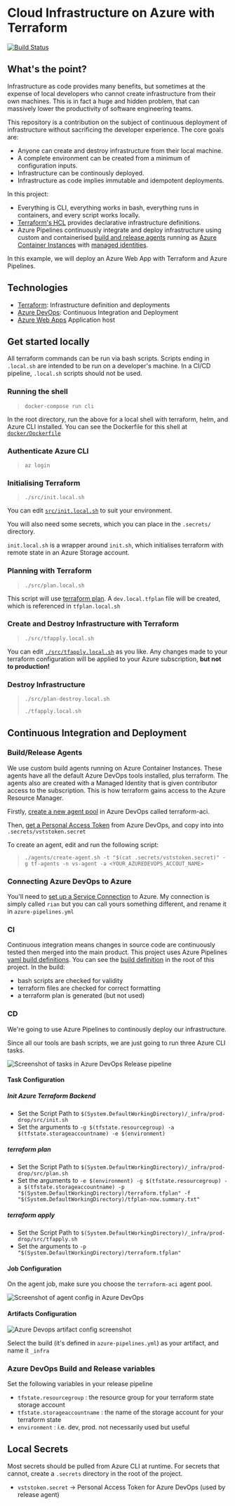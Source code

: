# Cloud Infrastructure on Azure with Terraform 

[![Build Status](https://dev.azure.com/CSEAussieBoys/Terraform/_apis/build/status/Terraform)](https://dev.azure.com/CSEAussieBoys/Terraform/_build/latest?definitionId=2)

## What's the point?

Infrastructure as code provides many benefits, but sometimes at the expense of local developers who cannot create infrastructure from their own machines. This is in fact a huge and hidden problem, that can massively lower the productivity of software engineering teams.

This repository is a contribution on the subject of continuous deployment of infrastructure without sacrificing the developer experience. The core goals are:

 * Anyone can create and destroy infrastructure from their local machine.
 * A complete environment can be created from a minimum of configuration inputs.
 * Infrastructure can be continously deployed.
 * Infrastructure as code implies immutable and idempotent deployments.

In this project:

 * Everything is CLI, everything works in bash, everything runs in containers, and every script works locally.
 * [Terraform's HCL](https://www.terraform.io/docs/configuration/syntax.html) provides declarative infrastructure definitions.
 * Azure Pipelines continuously integrate and deploy infrastructure using custom and containerised [build and release agents](https://docs.microsoft.com/en-us/azure/devops/pipelines/agents/agents?view=vsts) running as [Azure Container Instances](https://docs.microsoft.com/en-us/azure/container-instances/) with [managed identities](https://docs.microsoft.com/en-us/azure/container-instances/container-instances-managed-identity).


In this example, we will deploy an Azure Web App with Terraform and Azure Pipelines. 

## Technologies

 * [Terraform](https://www.terraform.io/): Infrastructure definition and deployments
 * [Azure DevOps](https://dev.azure.com/): Continuous Integration and Deployment
 * [Azure Web Apps](https://docs.microsoft.com/en-us/azure/app-service/app-service-web-overview) Application host

## Get started locally

All terraform commands can be run via bash scripts. Scripts ending in `.local.sh` are intended to be run on a developer's machine. In a CI/CD pipeline, `.local.sh` scripts should not be used.

### Running the shell

> `docker-compose run cli`

In the root directory, run the above for a local shell with terraform, helm, and Azure CLI installed. You can see the Dockerfile for this shell at [`docker/Dockerfile`](docker/Dockerfile)

### Authenticate Azure CLI

> `az login`

### Initialising Terraform

> `./src/init.local.sh`

You can edit [`src/init.local.sh`](src/init.local.sh) to suit your environment.

You will also need some secrets, which you can place in the `.secrets/` directory.

`init.local.sh` is a wrapper around `init.sh`, which initialises terraform with remote state in an Azure Storage account.

### Planning with Terraform

> `./src/plan.local.sh`

This script will use [terraform plan](https://www.terraform.io/docs/commands/plan.html). A `dev.local.tfplan` file will be created, which is referenced in `tfplan.local.sh`

### Create and Destroy Infrastructure with Terraform

> `./src/tfapply.local.sh`

You can edit  [`./src/tfapply.local.sh`](src/tfapply.local.sh) as you like. Any changes made to your terraform configuration will be applied to your Azure subscription, __but not to production!__

### Destroy Infrastructure

> `./src/plan-destroy.local.sh`
>
> `./tfapply.local.sh`

## Continuous Integration and Deployment

### Build/Release Agents

We use custom build agents running on Azure Container Instances. These agents have all the default Azure DevOps tools installed, plus terraform. The agents also are created with a Managed Identity that is given contributor access to the subscription. This is how terraform gains access to the Azure Resource Manager.

Firstly, [create a new agent pool](https://docs.microsoft.com/en-us/azure/devops/pipelines/agents/pools-queues?view=vsts#creating-agent-pools) in Azure DevOps called terraform-aci.

Then, [get a Personal Access Token](https://docs.microsoft.com/en-us/azure/devops/organizations/accounts/use-personal-access-tokens-to-authenticate?view=vsts#create-personal-access-tokens-to-authenticate-access) from Azure DevOps, and copy into into `.secrets/vststoken.secret`

To create an agent, edit and run the following script:

> `./agents/create-agent.sh -t "$(cat .secrets/vststoken.secret)" -g tf-agents -n vs-agent -a <YOUR_AZUREDEVOPS_ACCOUT_NAME>`

### Connecting Azure DevOps to Azure

You'll need to [set up a Service Connection](https://docs.microsoft.com/en-us/azure/devops/pipelines/library/connect-to-azure?view=vsts) to Azure. My connection is simply called `rian` but you can call yours something different, and rename it in `azure-pipelines.yml`

### CI

Continuous integration means changes in source code are continuously tested then merged into the main product. This project uses Azure Pipelines [yaml build definitions](https://docs.microsoft.com/en-us/azure/devops/pipelines/get-started-yaml?view=vsts). You can see the [build definition](azure-pipelines.yml) in the root of this project. In the build:

 * bash scripts are checked for validity
 * terraform files are checked for correct formatting
 * a terraform plan is generated (but not used)

### CD

We're going to use Azure Pipelines to continously deploy our infrastructure.

Since all our tools are bash scripts, we are just going to run three Azure CLI tasks.

![Screenshot of tasks in Azure DevOps Release pipeline](images/AzureDevOps-deploy-tasks.jpg)

#### Task Configuration

##### Init Azure Terraform Backend

 * Set the Script Path to `$(System.DefaultWorkingDirectory)/_infra/prod-drop/src/init.sh`
 * Set the arguments to `-g $(tfstate.resourcegroup) -a $(tfstate.storageaccountname) -e $(environment)`

##### terraform plan

 * Set the Script Path to `$(System.DefaultWorkingDirectory)/_infra/prod-drop/src/plan.sh`
 * Set the arguments to `-e $(environment) -g $(tfstate.resourcegroup) -a $(tfstate.storageaccountname) -p "$(System.DefaultWorkingDirectory)/terraform.tfplan" -f "$(System.DefaultWorkingDirectory)/tfplan-now.summary.txt"`

##### terraform apply

 * Set the Script Path to `$(System.DefaultWorkingDirectory)/_infra/prod-drop/src/tfapply.sh`
 * Set the arguments to `-p "$(System.DefaultWorkingDirectory)/terraform.tfplan"`

#### Job Configuration

On the agent job, make sure you choose the `terraform-aci` agent pool.

![Screenshot of agent config in Azure DevOps](images/AzureDevOps-job-configuration.jpg)

#### Artifacts Configuration

![Azure Devops artifact config screenshot](images/AzureDevOps-artifacts.jpg)

Select the build (it's defined in `azure-pipelines.yml`) as your artifact, and name it `_infra`

### Azure DevOps Build and Release variables

Set the following variables in your release pipeline

 * `tfstate.resourcegroup` : the resource group for your terraform state storage account
 * `tfstate.storageaccountname` : the name of the storage account for your terraform state
 * `environment` : i.e. dev, prod. not necessarily used but useful


## Local Secrets

Most secrets should be pulled from Azure CLI at runtime. For secrets that cannot, create a `.secrets` directory in the root of the project.

 * `vststoken.secret` -> Personal Access Token for Azure DevOps (used by release agent) 
